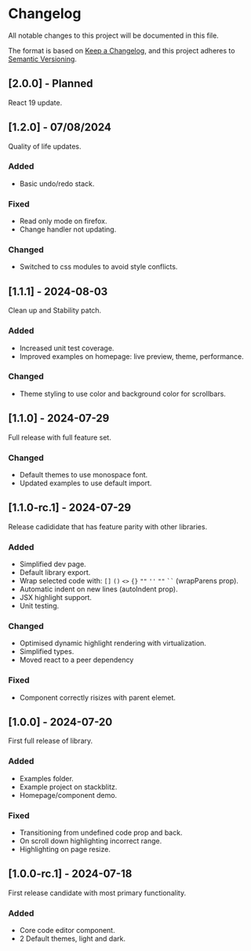# Changelog

All notable changes to this project will be documented in this file.

The format is based on [Keep a Changelog](https://keepachangelog.com/en/1.0.0/),
and this project adheres to [Semantic Versioning](https://semver.org/spec/v2.0.0.html).

## [2.0.0] - Planned

React 19 update.

## [1.2.0] - 07/08/2024

Quality of life updates.

### Added

- Basic undo/redo stack.

### Fixed

- Read only mode on firefox.
- Change handler not updating.

### Changed

- Switched to css modules to avoid style conflicts.

## [1.1.1] - 2024-08-03

Clean up and Stability patch.

### Added

- Increased unit test coverage.
- Improved examples on homepage: live preview, theme, performance.

### Changed

- Theme styling to use color and background color for scrollbars.

## [1.1.0] - 2024-07-29

Full release with full feature set.

### Changed

- Default themes to use monospace font.
- Updated examples to use default import.

## [1.1.0-rc.1] - 2024-07-29

Release cadididate that has feature parity with other libraries.

### Added

- Simplified dev page.
- Default library export.
- Wrap selected code with: `[]` `()` `<>` `{}` `""` `''` `""` ` `` ` (wrapParens prop).
- Automatic indent on new lines (autoIndent prop).
- JSX highlight support.
- Unit testing.

### Changed

- Optimised dynamic highlight rendering with virtualization.
- Simplified types.
- Moved react to a peer dependency

### Fixed

- Component correctly risizes with parent elemet.

## [1.0.0] - 2024-07-20

First full release of library.

### Added

- Examples folder.
- Example project on stackblitz.
- Homepage/component demo.

### Fixed

- Transitioning from undefined code prop and back.
- On scroll down highlighting incorrect range.
- Highlighting on page resize.

## [1.0.0-rc.1] - 2024-07-18

First release candidate with most primary functionality.

### Added

- Core code editor component.
- 2 Default themes, light and dark.
